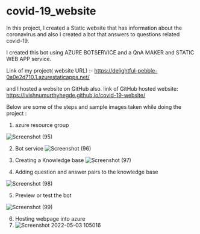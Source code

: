 # covid-19_website

In this project, I created a Static website that has information about the coronavirus and also I created a bot that answers to questions related covid-19.

I created this bot using AZURE BOTSERVICE and a QnA MAKER and STATIC WEB APP service.

Link of my project( website URL) :- https://delightful-pebble-0a0e2d710.1.azurestaticapps.net/
 
 and I hosted  a website on GitHub also.
 link of GitHub hosted website: https://ivishnumurthyhegde.github.io/covid-19-website/

 Below are some of the steps and sample images taken while doing the project :
 1. azure resource group
 
![Screenshot (95)](https://user-images.githubusercontent.com/94776260/161112587-6a695d02-91f6-48e5-b199-eca3f2fc3d1f.png)

2. Bot service
![Screenshot (96)](https://user-images.githubusercontent.com/94776260/161112590-90d5d3d3-1ac1-421b-8e3a-0f1f28f2adb4.png)

3. Creating a Knowledge base
![Screenshot (97)](https://user-images.githubusercontent.com/94776260/161112595-b66fb4b1-c4d8-4aa1-8a8d-be2c79e1c1a2.png)

4. Adding question and answer pairs to the knowledge base

![Screenshot (98)](https://user-images.githubusercontent.com/94776260/161112598-19f47672-9f19-4c65-92ac-8808fb7e527d.png)

5. Preview or test the bot

![Screenshot (99)](https://user-images.githubusercontent.com/94776260/161112601-2b09cde0-c7cc-4d94-8144-7f9335a2faa9.png)


6. Hosting webpage into azure
7. ![Screenshot 2022-05-03 105016](https://user-images.githubusercontent.com/94776260/166408225-7f18be2c-b6fe-42a2-b61f-fc9a84f8b5b0.png)
